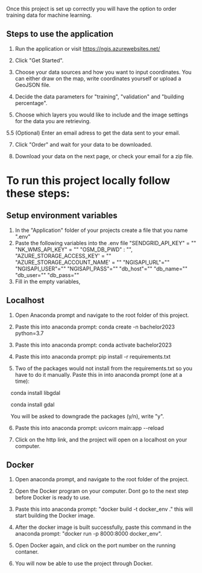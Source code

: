 Once this project is set up correctly you will have the option to order training data for machine learning.

## Steps to use the application

1. Run the application or visit https://ngis.azurewebsites.net/

2. Click "Get Started".

3. Choose your data sources and how you want to input coordinates. You can either draw on the map, write coordinates yourself or upload a GeoJSON file.

4. Decide the data parameters for "training", "validation" and "building percentage".

5. Choose which layers you would like to include and the image settings for the data you are retrieving.

5.5 (Optional) Enter an email adress to get the data sent to your email.

7. Click "Order" and wait for your data to be downloaded.

8. Download your data on the next page, or check your email for a zip file.

  
  

# To run this project locally follow these steps:
## Setup environment variables 

1. In the "Application" folder of your projects create a file that you name ".env"
2. Paste the following variables into the .env file
	"SENDGRID_API_KEY" = ""
	"NK_WMS_API_KEY" = ""
	"OSM_DB_PWD" : "",
	"AZURE_STORAGE_ACCESS_KEY' = ""
	"AZURE_STORAGE_ACCOUNT_NAME' = ""
	"NGISAPI_URL"=""
	"NGISAPI_USER"=""
	"NGISAPI_PASS"=""
	"db_host"=""
	"db_name=""
	"db_user=""
	"db_pass=""
3. Fill in the empty variables, 

## Localhost 

1. Open Anaconda prompt and navigate to the root folder of this project.

2. Paste this into anaconda prompt: conda create -n bachelor2023 python=3.7

3. Paste this into anaconda prompt: conda activate bachelor2023

4. Paste this into anaconda prompt: pip install -r requirements.txt

5. Two of the packages would not install from the requirements.txt so you have to do it manually. Paste this in into anaconda prompt (one at a time):

   conda install libgdal

   conda install gdal

   You will be asked to downgrade the packages (y/n), write "y".  

6. Paste this into anaconda prompt: uvicorn main:app --reload

7. Click on the http link, and the project will open on a localhost on your computer.

## Docker
  

1. Open anaconda prompt, and navigate to the root folder of the project.

2. Open the Docker program on your computer. Dont go to the next step before Docker is ready to use.

3. Paste this into anaconda prompt: "docker build -t docker_env ." this will start building the Docker image.

4. After the docker image is built successfully, paste this command in the anaconda prompt: "docker run -p 8000:8000 docker_env".

5. Open Docker again, and click on the port number on the running contaner.

6. You will now be able to use the project through Docker.
